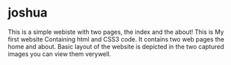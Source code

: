 # joshua
This is a simple webiste with two pages, the index and the about!
This is My first website Containing html and CSS3 code. It 
contains two web pages the home and about. Basic layout of 
the website is depicted in the two captured images you can view them verywell.
